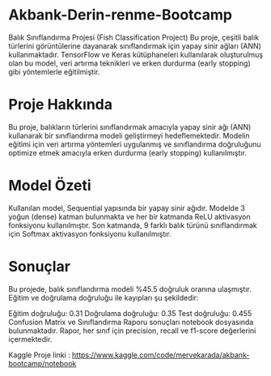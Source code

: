 # Akbank-Derin-renme-Bootcamp
Balık Sınıflandırma Projesi (Fish Classification Project)
Bu proje, çeşitli balık türlerini görüntülerine dayanarak sınıflandırmak için yapay sinir ağları (ANN) kullanmaktadır. TensorFlow ve Keras kütüphaneleri kullanılarak oluşturulmuş olan bu model, veri artırma teknikleri ve erken durdurma (early stopping) gibi yöntemlerle eğitilmiştir.


# Proje Hakkında
Bu proje, balıkların türlerini sınıflandırmak amacıyla yapay sinir ağı (ANN) kullanarak bir sınıflandırma modeli geliştirmeyi hedeflemektedir. Modelin eğitimi için veri artırma yöntemleri uygulanmış ve sınıflandırma doğruluğunu optimize etmek amacıyla erken durdurma (early stopping) kullanılmıştır.


# Model Özeti
Kullanılan model, Sequential yapısında bir yapay sinir ağıdır.
Modelde 3 yoğun (dense) katman bulunmakta ve her bir katmanda ReLU aktivasyon fonksiyonu kullanılmıştır.
Son katmanda, 9 farklı balık türünü sınıflandırmak için Softmax aktivasyon fonksiyonu kullanılmıştır.


# Sonuçlar
Bu projede, balık sınıflandırma modeli %45.5 doğruluk oranına ulaşmıştır. Eğitim ve doğrulama doğruluğu ile kayıpları şu şekildedir:

Eğitim doğruluğu: 0.31
Doğrulama doğruluğu: 0.35
Test doğruluğu: 0.455
Confusion Matrix ve Sınıflandırma Raporu sonuçları notebook dosyasında bulunmaktadır. Rapor, her sınıf için precision, recall ve f1-score değerlerini içermektedir.



Kaggle Proje linki : https://www.kaggle.com/code/mervekarada/akbank-bootcamp/notebook
